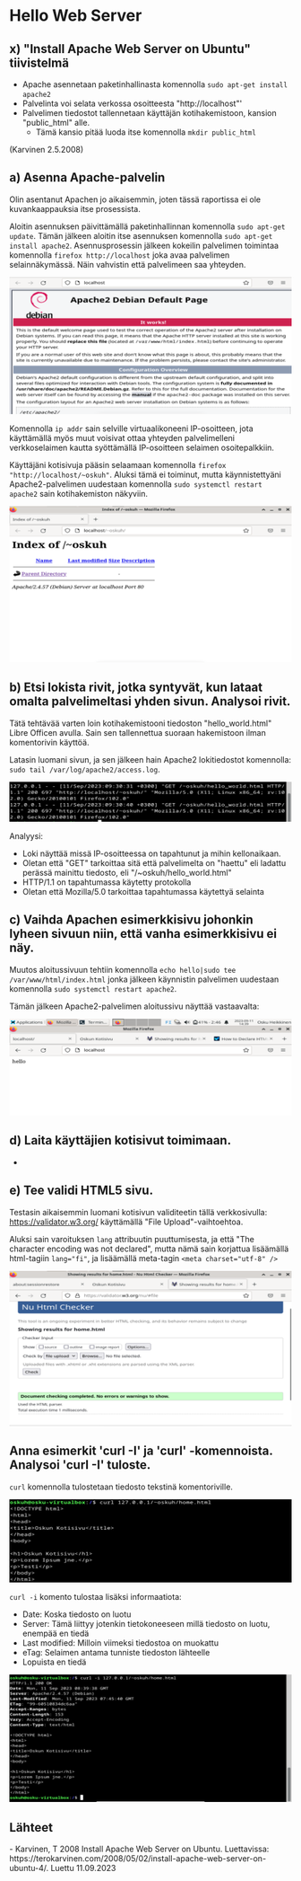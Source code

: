 <h1>Hello Web Server</h1>

<h2>x) "Install Apache Web Server on Ubuntu" tiivistelmä</h2>

- Apache asennetaan paketinhallinasta komennolla `sudo apt-get install apache2`
- Palvelinta voi selata verkossa osoitteesta "http://localhost"'
- Palvelimen tiedostot tallennetaan käyttäjän kotihakemistoon, kansion "public_html" alle.
   - Tämä kansio pitää luoda itse komennolla `mkdir public_html`

(Karvinen 2.5.2008)

<h2>a) Asenna Apache-palvelin</h2>

Olin asentanut Apachen jo aikaisemmin, joten tässä raportissa ei ole kuvankaappauksia itse prosessista.

Aloitin asennuksen päivittämällä paketinhallinnan komennolla `sudo apt-get update`. Tämän jälkeen aloitin itse asennuksen komennolla `sudo apt-get install apache2`.
Asennusprosessin jälkeen kokeilin palvelimen toimintaa komennolla `firefox http://localhost` joka avaa palvelimen selainnäkymässä. Näin vahvistin että palvelimeen saa yhteyden.

![Apache-palvelimen localhost-näkymä](https://github.com/rakkitect/Linux-palvelimet/blob/main/images/localhost.png)

Komennolla `ip addr` sain selville virtuaalikoneeni IP-osoitteen, jota käyttämällä myös muut voisivat ottaa yhteyden palvelimelleni verkkoselaimen kautta syöttämällä IP-osoitteen selaimen osoitepalkkiin.

Käyttäjäni kotisivuja pääsin selaamaan komennolla `firefox "http://localhost/~oskuh"`. Aluksi tämä ei toiminut, mutta käynnistettyäni Apache2-palvelimen uudestaan komennolla `sudo systemctl restart apache2` sain kotihakemiston näkyviin.

![Kotisivu](https://github.com/rakkitect/Linux-palvelimet/blob/main/images/homepage.png)

<h2>b) Etsi lokista rivit, jotka syntyvät, kun lataat omalta palvelimeltasi yhden sivun. Analysoi rivit.</h2>

Tätä tehtävää varten loin kotihakemistooni tiedoston "hello_world.html" Libre Officen avulla. Sain sen tallennettua suoraan hakemistoon ilman komentorivin käyttöä.

Latasin luomani sivun, ja sen jälkeen hain Apache2 lokitiedostot komennolla: `sudo tail /var/log/apache2/access.log`.

![Lokit](https://github.com/rakkitect/Linux-palvelimet/blob/main/images/download_kotisivu.png)

Analyysi:
- Loki näyttää missä IP-osoitteessa on tapahtunut ja mihin kellonaikaan.
- Oletan että "GET" tarkoittaa sitä että palvelimelta on "haettu" eli ladattu perässä mainittu tiedosto, eli "/~oskuh/hello_world.html"
- HTTP/1.1 on tapahtumassa käytetty protokolla
- Oletan että Mozilla/5.0 tarkoittaa tapahtumassa käytettyä selainta

<h2>c) Vaihda Apachen esimerkkisivu johonkin lyheen sivuun niin, että vanha esimerkkisivu ei näy.</h2>

Muutos aloitussivuun tehtiin komennolla `echo hello|sudo tee /var/www/html/index.html` jonka jälkeen käynnistin palvelimen uudestaan komennolla `sudo systemctl restart apache2`.

Tämän jälkeen Apache2-palvelimen aloitussivu näyttää vastaavalta:

![default page](https://github.com/rakkitect/Linux-palvelimet/blob/main/images/lyhyt_home.png)

<h2> d) Laita käyttäjien kotisivut toimimaan.</h2>

-

<h2> e) Tee validi HTML5 sivu.</h2>

Testasin aikaisemmin luomani kotisivun validiteetin tällä verkkosivulla: https://validator.w3.org/ käyttämällä "File Upload"-vaihtoehtoa.

Aluksi sain varoituksen `lang` attribuutin puuttumisesta, ja että "The character encoding was not declared", mutta nämä sain korjattua lisäämällä html-tagiin `lang="fi"`, ja lisäämällä meta-tagin `<meta charset="utf-8" />`

![Validiteetti todistus](https://github.com/rakkitect/Linux-palvelimet/blob/main/images/validiteetti.png)

<h2> Anna esimerkit 'curl -I' ja 'curl' -komennoista. Analysoi 'curl -I' tuloste.</h2>

`curl` komennolla tulostetaan tiedosto tekstinä komentoriville.

![Curl-komento](https://github.com/rakkitect/Linux-palvelimet/blob/main/images/curl_komento.png)

`curl -i` komento tulostaa lisäksi informaatiota:
- Date: Koska tiedosto on luotu
- Server: Tämä liittyy jotenkin tietokoneeseen millä tiedosto on luotu, enempää en tiedä
- Last modified: Milloin viimeksi tiedostoa on muokattu
- eTag: Selaimen antama tunniste tiedoston lähteelle
- Lopuista en tiedä

![curl -i](https://github.com/rakkitect/Linux-palvelimet/blob/main/images/curl_i_komento.png)


<h2>Lähteet</h2>
- Karvinen, T 2008 Install Apache Web Server on Ubuntu. Luettavissa: https://terokarvinen.com/2008/05/02/install-apache-web-server-on-ubuntu-4/. Luettu 11.09.2023
